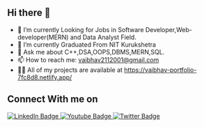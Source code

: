 ## Hi there 👋

- 🔭 I’m currently Looking for Jobs in Software Developer,Web-developer(MERN) and Data Analyst Field.
- 🌱 I’m currently Graduated From NIT Kurukshetra
- 💬 Ask me about C++,DSA,OOPS,DBMS,MERN,SQL.
- 📫 How to reach me: vaibhav2112001@gmail.com
- 👨‍💻 All of my projects are available at https://vaibhav-portfolio-7fc8d8.netlify.app/

<h2>Connect With me on </h2>
<div id="badges">
  <a href="your-linkedin-URL">
    <img src="https://pixabay.com/vectors/linked-in-logo-company-editorial-2668700/" alt="LinkedIn Badge"/>
  </a>
  <a href="your-youtube-URL">
    <img src="https://img.shields.io/badge/YouTube-red?style=for-the-badge&logo=youtube&logoColor=white" alt="Youtube Badge"/>
  </a>
  <a href="your-twitter-URL">
    <img src="https://img.shields.io/badge/Twitter-blue?style=for-the-badge&logo=twitter&logoColor=white" alt="Twitter Badge"/>
  </a>
</div>
